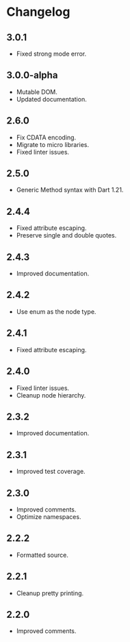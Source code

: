 # Changelog

## 3.0.1

* Fixed strong mode error.

## 3.0.0-alpha

* Mutable DOM.
* Updated documentation.

## 2.6.0

* Fix CDATA encoding.
* Migrate to micro libraries.
* Fixed linter issues.

## 2.5.0

* Generic Method syntax with Dart 1.21.

## 2.4.4

* Fixed attribute escaping.
* Preserve single and double quotes.

## 2.4.3

* Improved documentation.

## 2.4.2

* Use enum as the node type.

## 2.4.1

* Fixed attribute escaping.

## 2.4.0

* Fixed linter issues.
* Cleanup node hierarchy.

## 2.3.2

* Improved documentation.

## 2.3.1

* Improved test coverage.

## 2.3.0

* Improved comments.
* Optimize namespaces.

## 2.2.2

* Formatted source.

## 2.2.1

* Cleanup pretty printing.

## 2.2.0

* Improved comments.
